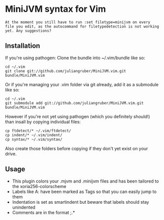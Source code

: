 MiniJVM syntax for Vim
======================

    At the moment you still have to run :set filetype=minijvm on every file you edit, as the autocommand for filetypedetection is not working yet. Any suggestions?

Installation
------------

If you're using pathogen:
Clone the bundle into ~/.vim/bundle like so:

    cd ~/.vim
    git clone git://github.com/juliangruber/MiniJVM.vim.git bundle/MiniJVM.vim

Or if you're managing your .vim folder via git already, add it as a submodule like so:
    
    cd ~/.vim
    git submodule add git://github.com/juliangruber/MiniJVM.vim.git bundle/MiniJVM.vim

However if you're not yet using pathogen (which you definitely should!) than insall by copying individual files:

    cp ftdetect/* ~/.vim/ftdetect/
    cp indent/* ~/.vim/indent/
    cp syntax/* ~/.vim/syntax/

Also create those folders before copying if they don't yet exist on your drive.

Usage
-----

* This plugin colors your .mjvm and .minijvm files and has been tailored to the xoria256-colorscheme 
* Labels like A: have been marked as Tags so that you can easily jump to them
* Indentation is set as smartindent but beware that labels should stay unindented
* Comments are in the format ;.*
